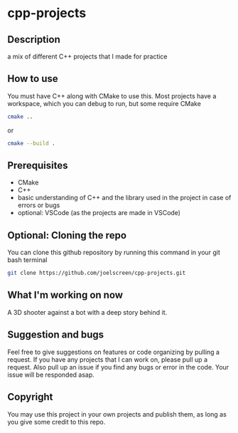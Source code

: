 # cpp-projects
## Description
a mix of different C++ projects that I made for practice

## How to use
You must have C++ along with CMake to use this. Most projects have a workspace, which you can debug to run, but some require CMake
```bash
cmake ..
```
or
```bash
cmake --build .
```

## Prerequisites
- CMake
- C++
- basic understanding of C++ and the library used in the project in case of errors or bugs
- optional: VSCode (as the projects are made in VSCode)

## Optional: Cloning the repo
You can clone this github repository by running this command in your git bash terminal
```bash
git clone https://github.com/joelscreen/cpp-projects.git
```

## What I'm working on now
A 3D shooter against a bot with a deep story behind it.

## Suggestion and bugs
Feel free to give suggestions on features or code organizing by pulling a request. If you have any projects that I can work on, please pull up a request. Also pull up an issue if you find any bugs or error in the code. Your issue will be responded asap.

## Copyright
You may use this project in your own projects and publish them, as long as you give some credit to this repo.
